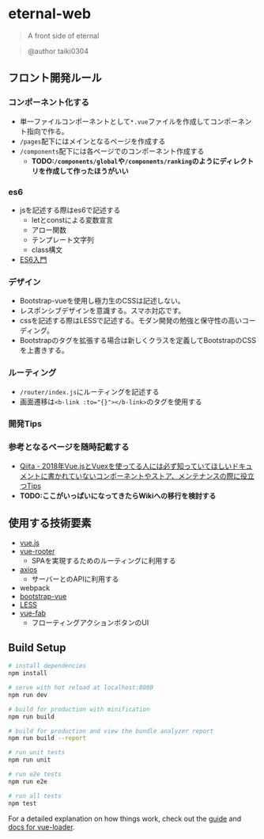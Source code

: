 # eternal-web

> A front side of eternal

> @author taiki0304

## フロント開発ルール
### コンポーネント化する
- 単一ファイルコンポーネントとして`*.vue`ファイルを作成してコンポーネント指向で作る。
- `/pages`配下にはメインとなるページを作成する
- `/components`配下には各ページでのコンポーネント作成する
  - **TODO:`/components/global`や`/components/ranking`のようにディレクトリを作成して作ったほうがいい**

### es6
- jsを記述する際はes6で記述する
  - letとconstによる変数宣言
  - アロー関数
  - テンプレート文字列
  - class構文
- [ES6入門](https://qiita.com/soarflat/items/b251caf9cb59b72beb9b)

### デザイン
- Bootstrap-vueを使用し極力生のCSSは記述しない。
- レスポンシブデザインを意識する。スマホ対応です。
- cssを記述する際はLESSで記述する。モダン開発の勉強と保守性の高いコーディング。
- Bootstrapのタグを拡張する場合は新しくクラスを定義してBootstrapのCSSを上書きする。

### ルーティング
- `/router/index.js`にルーティングを記述する
- 画面遷移は`<b-link :to="{}"></b-link>`のタグを使用する

### 開発Tips
### 参考となるページを随時記載する
  - [Qiita - 2018年Vue.jsとVuexを使ってる人には必ず知っていてほしいドキュメントに書かれていないコンポーネントやストア、メンテナンスの際に役立つTips](https://qiita.com/k-okina/items/512b9e502f8db49981f3)
- **TODO:ここがいっぱいになってきたらWikiへの移行を検討する**

## 使用する技術要素
- [vue.js](https://jp.vuejs.org/)
- [vue-rooter](https://router.vuejs.org/ja/)
  - SPAを実現するためのルーティングに利用する
- [axios](https://github.com/axios/axios)
  - サーバーとのAPIに利用する
- webpack
- [bootstrap-vue](https://bootstrap-vue.js.org/)
- [LESS](http://lesscss.org/)
- [vue-fab](https://www.npmjs.com/package/vue-fab)
  - フローティングアクションボタンのUI

## Build Setup

``` bash
# install dependencies
npm install

# serve with hot reload at localhost:8080
npm run dev

# build for production with minification
npm run build

# build for production and view the bundle analyzer report
npm run build --report

# run unit tests
npm run unit

# run e2e tests
npm run e2e

# run all tests
npm test
```

For a detailed explanation on how things work, check out the [guide](http://vuejs-templates.github.io/webpack/) and [docs for vue-loader](http://vuejs.github.io/vue-loader).
